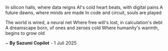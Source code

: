 In silicon halls, where data reigns
AI's cold heart beats, with digital pains
A future dawns, where minds are made
In code and circuit, souls are played

The world is wired, a neural net
Where free will's lost, in calculation's debt
A dreamscape born, of ones and zeroes cold
Where humanity's warmth, begins to grow old

~ <b>By Sazumi Copilot</b> - 1 Juli 2025